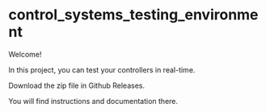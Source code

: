 # control_systems_testing_environment
Welcome!

In this project, you can test your controllers in real-time.

Download the zip file in Github Releases.

You will find instructions and documentation there.
